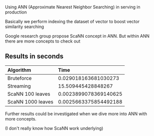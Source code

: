 Using ANN (Approximate Nearest Neighbor Searching) in serving in production

Basically we perform indexing the dataset of vector to boost vector similarity searching

Google research group propose ScaNN concept in ANN. But within ANN there are more concepts to check out

## Results in seconds


| Algorithm | Time |
| :---         |     :---      |
| Bruteforce  | 0.029018163681030273     | 
| Streaming     | 15.509445428848267      |
| ScaNN 100 leaves | 0.0023899078369140625 |
|ScaNN 1000 leaves | 0.0025663375854492188 |


Further results could be investigated when we dive more into ANN with more concepts. 

(I don't really know how ScaNN work underlying)